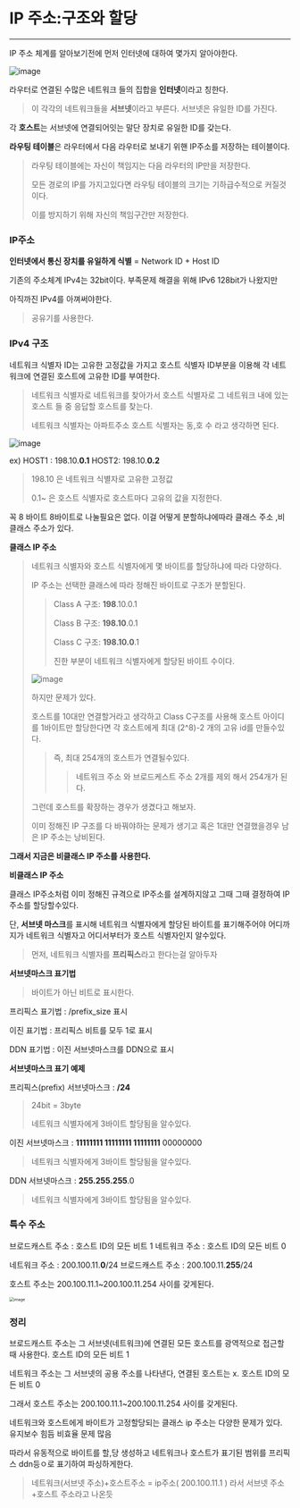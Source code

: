 # IP 주소:구조와 할당

---

IP 주소 체계를 알아보기전에 먼저 인터넷에 대하여 몇가지 알아야한다.

![image](https://user-images.githubusercontent.com/68331041/143674053-1e901363-1f37-4f47-8a7b-fcf46bf2481e.png)

라우터로 연결된 수많은 네트워크 들의 집합을 **인터넷**이라고 칭한다.

> 이 각각의 네트워크들을 **서브넷**이라고 부른다. 서브넷은 유일한 ID를 가진다.

각 **호스트**는 서브넷에 연결되어잇는 말단 장치로 유일한 ID를 갖는다.

**라우팅 테이블**은 라우터에서 다음 라우터로 보내기 위핸 IP주소를 저장하는 테이블이다.

> 라우팅 테이블에는 자신이 책임지는 다음 라우터의 IP만을 저장한다.
>
> 모든 경로의 IP를 가지고있다면 라우팅 테이블의 크기는 기하급수적으로 커질것이다.
>
> 이를 방지하기 위해 자신의 책임구간만 저장한다.



### IP주소

**인터넷에서 통신 장치를 유일하게 식별**
= Network ID + Host ID



기존의 주소체계 IPv4는 32bit이다. 부족문제 해결을 위해 IPv6 128bit가 나왔지만

아직까진 IPv4를 아껴써야한다.

> 공유기를 사용한다.



### IPv4 구조

네트워크 식별자 ID는 고유한 고정값을 가지고 호스트 식별자 ID부분을 이용해 각 네트워크에 연결된 호스트에 고유한 ID를 부여한다.

> 네트워크 식별자로 네트워크를 찾아가서 호스트 식별자로 그 네트워크 내에 있는 호스트 들 중 응답할 호스트를 찾는다.
>
> 네트워크 식별자는 아파트주소 호스트 식별자는 동,호 수 라고 생각하면 된다.

![image](https://user-images.githubusercontent.com/68331041/143674341-7363b710-15ff-426a-86a8-a5fd66b9a738.png)

ex) HOST1 : 198.10.**0.1**       HOST2: 198.10.**0.2**

> 198.10 은 네트워크 식별자로 고유한 고정값 
>
> 0.1~ 은 호스트 식별자로 호스트마다 고유의 값을 지정한다.



꼭 8 바이트 8바이트로 나눌필요은 없다. 이걸 어떻게 분할하냐에따라 클래스 주소 ,비클래스 주소가 있다.



**클래스 IP 주소**

> 네트워크 식별자와 호스트 식별자에게 몇 바이트를 할당하냐에 따라 다양하다.
>
> IP 주소는 선택한 클래스에 따라 정해진 바이트로 구조가 분할된다.
>
> > Class A 구조: **198**.10.0.1
> >
> > Class B 구조: **198.10**.0.1
> >
> > Class C 구조: **198.10.0**.1
> >
> > 진한 부분이 네트워크 식별자에게 할당된 바이트 수이다.
>
> ![image](https://user-images.githubusercontent.com/68331041/143674573-163e2b6c-8057-42a0-9832-ab3f338e6558.png)
>
> 하지만 문제가 있다. 
>
> 호스트를 10대만 연결할거라고 생각하고 Class C구조를 사용해 호스트 아이디를 1바이트만 할당한다면 각 호스트에게 최대 (2^8)-2 개의 고유 id를 만들수있다.
>
> > 즉, 최대 254개의 호스트가 연결될수있다.
> >
> > > 네트워크 주소 와 브로드케스트 주소 2개를 제외 해서 254개가 된다.
>
> 그런데 호스트를 확장하는 경우가 생겼다고 해보자. 
>
> 이미 정해진 IP 구조를 다 바꿔야하는 문제가 생기고 혹은 1대만 연결했을경우 남은 IP 주소는 낭비된다.



**그래서 지금은 비클래스 IP 주소를 사용한다.**



**비클래스 IP 주소**

클래스 IP주소처럼 이미 정해진 규격으로 IP주소를 설계하지않고 그때 그때 결정하여 IP 주소를 할당할수있다.

단, **서브넷 마스크**를 표시해 네트워크 식별자에게 할당된 바이트를 표기해주어야 어디까지가 네트워크 식별자고 어디서부터가 호스트 식별자인지 알수있다.

> 먼저, 네트워크 식별자를 **프리픽스**라고 한다는걸 알아두자



**서브넷마스크 표기법**

> 바이트가 아닌 비트로 표시한다.

프리픽스 표기법 : /prefix_size 표시

이진 표기법 : 프리픽스 비트를 모두 1로 표시

 DDN 표기법 : 이진 서브넷마스크를 DDN으로 표시



**서브넷마스크 표기 예제**

프리픽스(prefix) 서브넷마스크 : **/24**

> 24bit = 3byte
>
> 네트워크 식별자에게 3바이트 할당됨을 알수있다.

이진 서브넷마스크 : **11111111 11111111 11111111** 00000000

> 네트워크 식별자에게 3바이트 할당됨을 알수있다.

DDN 서브넷마스크 : **255.255.255**.0

> 네트워크 식별자에게 3바이트 할당됨을 알수있다.



### 특수 주소

브로드캐스트 주소 : 호스트 ID의 모든 비트 1
네트워크 주소 : 호스트 ID의 모든 비트 0

네트워크 주소 : 200.100.11.**0**/24
브로드캐스트 주소 : 200.100.11.**255**/24

호스트 주소는 200.100.11.1~200.100.11.254 사이를 갖게된다.

<img src="https://user-images.githubusercontent.com/68331041/143675739-50b76ddc-864a-45fb-b6dc-f6cbd84b39bf.png" alt="image" style="zoom: 50%;" />



### 정리

브로드캐스트 주소는 그 서브넷(네트워크)에 연결된 모든 호스트를 광역적으로 접근할때 사용한다. 호스트 ID의 모든 비트 1

네트워크 주소는 그 서브넷의 공용  주소를 나타낸다, 연결된 호스트는 x. 호스트 ID의 모든 비트 0

그래서 호스트 주소는 200.100.11.1~200.100.11.254 사이를 갖게된다.



네트워크와 호스트에게 바이트가 고정할당되는 클래스 ip 주소는 다양한 문제가 있다. 유지보수 힘듬 비효율 문제 많음

따라서 유동적으로 바이트를 할,당 생성하고 네트워크나 호스트가 표기된 범위를 프리픽스 ddn등ㅇ로 표기하여 파싱하게한다.

> 네트워크(서브넷 주소)+호스트주소 = ip주소( 200.100.11.1 ) 라서 서브넷 주소+호스트 주소라고 나온듯

